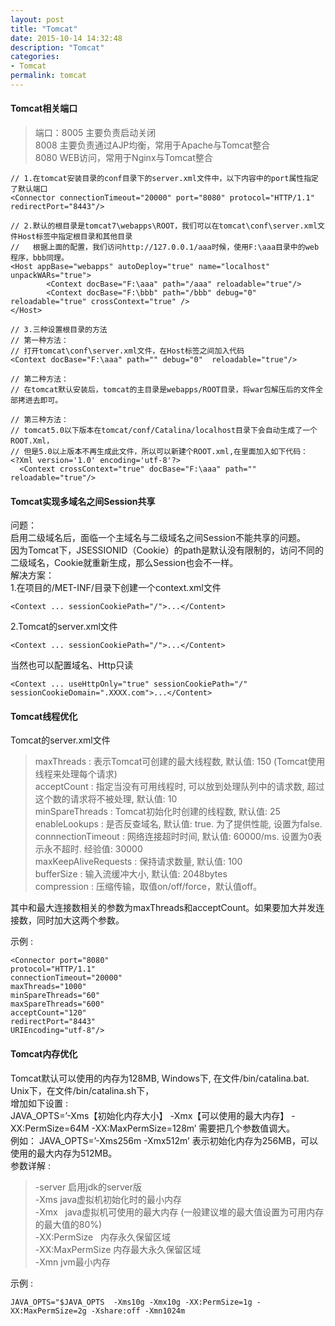 ```yaml
---
layout: post
title: "Tomcat"
date: 2015-10-14 14:32:48
description: "Tomcat"
categories:
- Tomcat
permalink: tomcat
---
```


#### Tomcat相关端口
> 端口：8005 主要负责启动关闭  
        8008 主要负责通过AJP均衡，常用于Apache与Tomcat整合  
        8080 WEB访问，常用于Nginx与Tomcat整合

```vim
// 1.在tomcat安装目录的conf目录下的server.xml文件中，以下内容中的port属性指定了默认端口
<Connector connectionTimeout="20000" port="8080" protocol="HTTP/1.1" redirectPort="8443"/>

// 2.默认的根目录是tomcat7\webapps\ROOT，我们可以在tomcat\conf\server.xml文件Host标签中指定根目录和其他目录
//   根据上面的配置，我们访问http://127.0.0.1/aaa时候，使用F:\aaa目录中的web程序，bbb同理。
<Host appBase="webapps" autoDeploy="true" name="localhost" unpackWARs="true">
        <Context docBase="F:\aaa" path="/aaa" reloadable="true"/>
        <Context docBase="F:\bbb" path="/bbb" debug="0" reloadable="true" crossContext="true" />
</Host>

// 3.三种设置根目录的方法
// 第一种方法： 
// 打开tomcat\conf\server.xml文件，在Host标签之间加入代码
<Context docBase="F:\aaa" path="" debug="0"  reloadable="true"/> 

// 第二种方法： 
// 在tomcat默认安装后，tomcat的主目录是webapps/ROOT目录，将war包解压后的文件全部拷进去即可。 

// 第三种方法： 
// tomcat5.0以下版本在tomcat/conf/Catalina/localhost目录下会自动生成了一个ROOT.Xml， 
// 但是5.0以上版本不再生成此文件，所以可以新建个ROOT.xml,在里面加入如下代码： 
<?Xml version='1.0' encoding='utf-8'?> 
  <Context crossContext="true" docBase="F:\aaa" path="" reloadable="true"/>
```

#### Tomcat实现多域名之间Session共享
问题：  
启用二级域名后，面临一个主域名与二级域名之间Session不能共享的问题。  
因为Tomcat下，JSESSIONID（Cookie）的path是默认没有限制的，访问不同的二级域名，Cookie就重新生成，那么Session也会不一样。  
解决方案：  
1.在项目的/MET-INF/目录下创建一个context.xml文件  

```vim
<Context ... sessionCookiePath="/">...</Content>
```  

2.Tomcat的server.xml文件  

```vim
<Context ... sessionCookiePath="/">...</Content>
```  

当然也可以配置域名、Http只读  

```vim
<Context ... useHttpOnly="true" sessionCookiePath="/" sessionCookieDomain=".XXXX.com">...</Content>
```

#### Tomcat线程优化
Tomcat的server.xml文件
>maxThreads : 表示Tomcat可创建的最大线程数, 默认值: 150 (Tomcat使用线程来处理每个请求)  
>acceptCount : 指定当没有可用线程时, 可以放到处理队列中的请求数, 超过这个数的请求将不被处理, 默认值: 10  
>minSpareThreads : Tomcat初始化时创建的线程数, 默认值: 25  
>enableLookups : 是否反查域名, 默认值: true. 为了提供性能, 设置为false.  
>connnectionTimeout : 网络连接超时时间, 默认值: 60000/ms. 设置为0表示永不超时. 经验值: 30000  
>maxKeepAliveRequests : 保持请求数量, 默认值: 100  
>bufferSize : 输入流缓冲大小, 默认值: 2048bytes  
>compression : 压缩传输，取值on/off/force，默认值off。  

其中和最大连接数相关的参数为maxThreads和acceptCount。如果要加大并发连接数，同时加大这两个参数。  

示例 :  

```vim
<Connector port="8080" 
protocol="HTTP/1.1"
connectionTimeout="20000" 
maxThreads="1000" 
minSpareThreads="60" 
maxSpareThreads="600"  
acceptCount="120" 
redirectPort="8443" 
URIEncoding="utf-8"/>
```

#### Tomcat内存优化

Tomcat默认可以使用的内存为128MB, Windows下, 在文件/bin/catalina.bat. Unix下，在文件/bin/catalina.sh下，  
增加如下设置 :   
JAVA_OPTS=’-Xms【初始化内存大小】 -Xmx【可以使用的最大内存】 -XX:PermSize=64M -XX:MaxPermSize=128m’ 需要把几个参数值调大。  
例如： JAVA_OPTS=’-Xms256m -Xmx512m’ 表示初始化内存为256MB，可以使用的最大内存为512MB。   
参数详解 :   
>-server  启用jdk的server版  
>-Xms    java虚拟机初始化时的最小内存  
>-Xmx    java虚拟机可使用的最大内存 (一般建议堆的最大值设置为可用内存的最大值的80%)  
>-XX:PermSize    内存永久保留区域   
>-XX:MaxPermSize   内存最大永久保留区域   
>-Xmn    jvm最小内存  

示例 :   

```vim
JAVA_OPTS="$JAVA_OPTS  -Xms10g -Xmx10g -XX:PermSize=1g -XX:MaxPermSize=2g -Xshare:off -Xmn1024m
```
